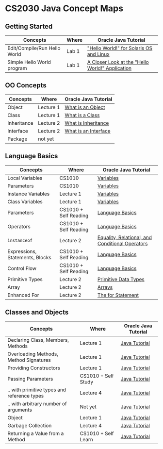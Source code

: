 # CS2030 Java Concept Maps

## Getting Started
Concepts| Where      | Oracle Java Tutorial |
--------|------------|----------------------|
 Edit/Compile/Run Hello World | Lab 1 | ["Hello World!" for Solaris OS and Linux](https://docs.oracle.com/javase/tutorial/getStarted/cupojava/unix.html)
 Simple Hello World program | Lab 1 | [A Closer Look at the "Hello World!" Application](https://docs.oracle.com/javase/tutorial/getStarted/application/index.html) |

## OO Concepts
Concepts| Where      | Oracle Java Tutorial |
--------|------------|----------------------|
 Object | Lecture 1 | [What is an Object](https://docs.oracle.com/javase/tutorial/java/concepts/object.html)
 Class | Lecture 1 | [What is a Class](https://docs.oracle.com/javase/tutorial/java/concepts/class.html)
 Inheritance | Lecture 2 | [What is Inheritance](https://docs.oracle.com/javase/tutorial/java/concepts/inheritance.html)
 Interface | Lecture 2 | [What is an Interface](https://docs.oracle.com/javase/tutorial/java/concepts/interface.html)
 Package | not yet | 

## Language Basics 
Concepts| Where      | Oracle Java Tutorial |
--------|------------|----------------------|
 Local Variables | CS1010 | [Variables](https://docs.oracle.com/javase/tutorial/java/nutsandbolts/variables.html)
 Parameters | CS1010 | [Variables](https://docs.oracle.com/javase/tutorial/java/nutsandbolts/variables.html)
 Instance Variables | Lecture 1 | [Variables](https://docs.oracle.com/javase/tutorial/java/nutsandbolts/variables.html)
 Class Variables | Lecture 1 | [Variables](https://docs.oracle.com/javase/tutorial/java/nutsandbolts/variables.html)
 Parameters | CS1010 + Self Reading | [Language Basics](https://docs.oracle.com/javase/tutorial/java/nutsandbolts/variables.html)
 Operators | CS1010 + Self Reading | [Language Basics](https://docs.oracle.com/javase/tutorial/java/nutsandbolts/operators.html)
 `instanceof` | Lecture 2 | [Equality, Relational, and Conditional Operators](https://docs.oracle.com/javase/tutorial/java/nutsandbolts/op2.html)
 Expressions, Statements, Blocks | CS1010 + Self Reading | [Language Basics](https://docs.oracle.com/javase/tutorial/java/nutsandbolts/expressions.html)
 Control Flow | CS1010 + Self Reading | [Language Basics](https://docs.oracle.com/javase/tutorial/java/nutsandbolts/flow.html)
 Primitive Types | Lecture 2 | [Primitive Data Types](https://docs.oracle.com/javase/tutorial/java/nutsandbolts/datatypes.html)
 Array | Lecture 2 | [Arrays](https://docs.oracle.com/javase/tutorial/java/nutsandbolts/arrays.html)
 Enhanced For | Lecture 2 | [The for Statement](https://docs.oracle.com/javase/tutorial/java/nutsandbolts/for.html) 

## Classes and Objects
Concepts| Where      | Oracle Java Tutorial |
--------|------------|----------------------|
Declaring Class, Members, Methods | Lecture 1 | [Java Tutorial](https://docs.oracle.com/javase/tutorial/java/javaOO/classes.html)
Overloading Methods, Method Signatures | Lecture 1 | [Java Tutorial](https://docs.oracle.com/javase/tutorial/java/javaOO/classes.html)
Providing Constructors | Lecture 1 | [Java Tutorial](https://docs.oracle.com/javase/tutorial/java/javaOO/classes.html)
Passing Parameters | CS1010 + Self Study | [Java Tutorial](https://docs.oracle.com/javase/tutorial/java/javaOO/arguments.html)
.. with primitive types and reference types | Lecture 4 | [Java Tutorial](https://docs.oracle.com/javase/tutorial/java/javaOO/arguments.html)
.. with arbitrary number of arguments | Not yet | [Java Tutorial](https://docs.oracle.com/javase/tutorial/java/javaOO/arguments.html)
Object | Lecture 1 | [Java Tutorial](https://docs.oracle.com/javase/tutorial/java/javaOO/objects.html)
Garbage Collection | Lecture 4 | [Java Tutorial](https://docs.oracle.com/javase/tutorial/java/javaOO/usingobject.html)
Returning a Value from a Method | CS1010 + Self Learn | [Java Tutorial](https://docs.oracle.com/javase/tutorial/java/javaOO/returnvalue.html)

